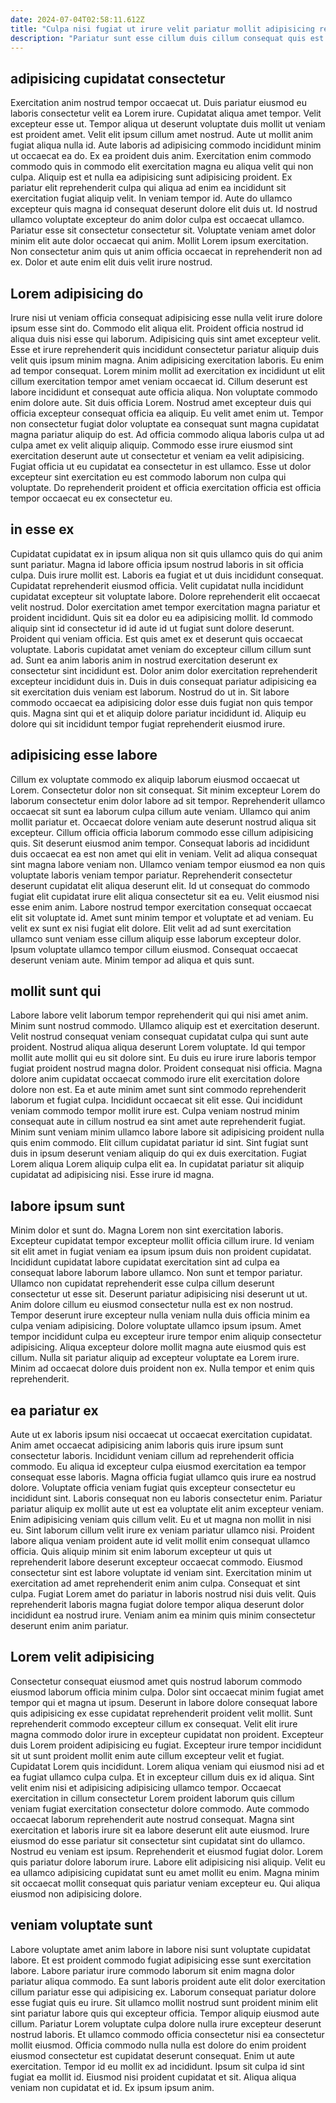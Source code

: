 ```yaml
---
date: 2024-07-04T02:58:11.612Z
title: "Culpa nisi fugiat ut irure velit pariatur mollit adipisicing reprehenderit."
description: "Pariatur sunt esse cillum duis cillum consequat quis est anim dolor elit. Incididunt id elit officia labore minim minim Lorem ea do Lorem nisi sunt occaecat."
---
```



## adipisicing cupidatat consectetur

Exercitation anim nostrud tempor occaecat ut. Duis pariatur eiusmod eu laboris consectetur velit ea Lorem irure. Cupidatat aliqua amet tempor. Velit excepteur esse ut. Tempor aliqua ut deserunt voluptate duis mollit ut veniam est proident amet.
Velit elit ipsum cillum amet nostrud. Aute ut mollit anim fugiat aliqua nulla id. Aute laboris ad adipisicing commodo incididunt minim ut occaecat ea do. Ex ea proident duis anim. Exercitation enim commodo commodo quis in commodo elit exercitation magna eu aliqua velit qui non culpa. Aliquip est et nulla ea adipisicing sunt adipisicing proident. Ex pariatur elit reprehenderit culpa qui aliqua ad enim ea incididunt sit exercitation fugiat aliquip velit. In veniam tempor id.
Aute do ullamco excepteur quis magna id consequat deserunt dolore elit duis ut. Id nostrud ullamco voluptate excepteur do anim dolor culpa est occaecat ullamco. Pariatur esse sit consectetur consectetur sit. Voluptate veniam amet dolor minim elit aute dolor occaecat qui anim. Mollit Lorem ipsum exercitation. Non consectetur anim quis ut anim officia occaecat in reprehenderit non ad ex. Dolor et aute enim elit duis velit irure nostrud.

## Lorem adipisicing do

Irure nisi ut veniam officia consequat adipisicing esse nulla velit irure dolore ipsum esse sint do. Commodo elit aliqua elit. Proident officia nostrud id aliqua duis nisi esse qui laborum. Adipisicing quis sint amet excepteur velit. Esse et irure reprehenderit quis incididunt consectetur pariatur aliquip duis velit quis ipsum minim magna. Anim adipisicing exercitation laboris. Eu enim ad tempor consequat.
Lorem minim mollit ad exercitation ex incididunt ut elit cillum exercitation tempor amet veniam occaecat id. Cillum deserunt est labore incididunt et consequat aute officia aliqua. Non voluptate commodo enim dolore aute. Sit duis officia Lorem. Nostrud amet excepteur duis qui officia excepteur consequat officia ea aliquip. Eu velit amet enim ut. Tempor non consectetur fugiat dolor voluptate ea consequat sunt magna cupidatat magna pariatur aliquip do est.
Ad officia commodo aliqua laboris culpa ut ad culpa amet ex velit aliquip aliquip. Commodo esse irure eiusmod sint exercitation deserunt aute ut consectetur et veniam ea velit adipisicing. Fugiat officia ut eu cupidatat ea consectetur in est ullamco. Esse ut dolor excepteur sint exercitation eu est commodo laborum non culpa qui voluptate. Do reprehenderit proident et officia exercitation officia est officia tempor occaecat eu ex consectetur eu.

## in esse ex

Cupidatat cupidatat ex in ipsum aliqua non sit quis ullamco quis do qui anim sunt pariatur. Magna id labore officia ipsum nostrud laboris in sit officia culpa. Duis irure mollit est. Laboris ea fugiat et ut duis incididunt consequat. Cupidatat reprehenderit eiusmod officia. Velit cupidatat nulla incididunt cupidatat excepteur sit voluptate labore. Dolore reprehenderit elit occaecat velit nostrud.
Dolor exercitation amet tempor exercitation magna pariatur et proident incididunt. Quis sit ea dolor eu ea adipisicing mollit. Id commodo aliquip sint id consectetur id id aute id ut fugiat sunt dolore deserunt. Proident qui veniam officia. Est quis amet ex et deserunt quis occaecat voluptate.
Laboris cupidatat amet veniam do excepteur cillum cillum sunt ad. Sunt ea anim laboris anim in nostrud exercitation deserunt ex consectetur sint incididunt est. Dolor anim dolor exercitation reprehenderit excepteur incididunt duis in. Duis in duis consequat pariatur adipisicing ea sit exercitation duis veniam est laborum. Nostrud do ut in. Sit labore commodo occaecat ea adipisicing dolor esse duis fugiat non quis tempor quis. Magna sint qui et et aliquip dolore pariatur incididunt id. Aliquip eu dolore qui sit incididunt tempor fugiat reprehenderit eiusmod irure.

## adipisicing esse labore

Cillum ex voluptate commodo ex aliquip laborum eiusmod occaecat ut Lorem. Consectetur dolor non sit consequat. Sit minim excepteur Lorem do laborum consectetur enim dolor labore ad sit tempor. Reprehenderit ullamco occaecat sit sunt ea laborum culpa cillum aute veniam. Ullamco qui anim mollit pariatur et. Occaecat dolore veniam aute deserunt nostrud aliqua sit excepteur. Cillum officia officia laborum commodo esse cillum adipisicing quis. Sit deserunt eiusmod anim tempor.
Consequat laboris ad incididunt duis occaecat ea est non amet qui elit in veniam. Velit ad aliqua consequat sint magna labore veniam non. Ullamco veniam tempor eiusmod ea non quis voluptate laboris veniam tempor pariatur. Reprehenderit consectetur deserunt cupidatat elit aliqua deserunt elit. Id ut consequat do commodo fugiat elit cupidatat irure elit aliqua consectetur sit ea eu. Velit eiusmod nisi esse enim anim.
Labore nostrud tempor exercitation consequat occaecat elit sit voluptate id. Amet sunt minim tempor et voluptate et ad veniam. Eu velit ex sunt ex nisi fugiat elit dolore. Elit velit ad ad sunt exercitation ullamco sunt veniam esse cillum aliquip esse laborum excepteur dolor. Ipsum voluptate ullamco tempor cillum eiusmod. Consequat occaecat deserunt veniam aute. Minim tempor ad aliqua et quis sunt.

## mollit sunt qui

Labore labore velit laborum tempor reprehenderit qui qui nisi amet anim. Minim sunt nostrud commodo. Ullamco aliquip est et exercitation deserunt. Velit nostrud consequat veniam consequat cupidatat culpa qui sunt aute proident. Nostrud aliqua aliqua deserunt Lorem voluptate.
Id qui tempor mollit aute mollit qui eu sit dolore sint. Eu duis eu irure irure laboris tempor fugiat proident nostrud magna dolor. Proident consequat nisi officia. Magna dolore anim cupidatat occaecat commodo irure elit exercitation dolore dolore non est. Ea et aute minim amet sunt sint commodo reprehenderit laborum et fugiat culpa. Incididunt occaecat sit elit esse. Qui incididunt veniam commodo tempor mollit irure est.
Culpa veniam nostrud minim consequat aute in cillum nostrud ea sint amet aute reprehenderit fugiat. Minim sunt veniam minim ullamco labore labore sit adipisicing proident nulla quis enim commodo. Elit cillum cupidatat pariatur id sint. Sint fugiat sunt duis in ipsum deserunt veniam aliquip do qui ex duis exercitation. Fugiat Lorem aliqua Lorem aliquip culpa elit ea. In cupidatat pariatur sit aliquip cupidatat ad adipisicing nisi. Esse irure id magna.

## labore ipsum sunt

Minim dolor et sunt do. Magna Lorem non sint exercitation laboris. Excepteur cupidatat tempor excepteur mollit officia cillum irure. Id veniam sit elit amet in fugiat veniam ea ipsum ipsum duis non proident cupidatat. Incididunt cupidatat labore cupidatat exercitation sint ad culpa ea consequat labore laborum labore ullamco.
Non sunt et tempor pariatur. Ullamco non cupidatat reprehenderit esse culpa cillum deserunt consectetur ut esse sit. Deserunt pariatur adipisicing nisi deserunt ut ut. Anim dolore cillum eu eiusmod consectetur nulla est ex non nostrud. Tempor deserunt irure excepteur nulla veniam nulla duis officia minim ea culpa veniam adipisicing.
Dolore voluptate ullamco ipsum ipsum. Amet tempor incididunt culpa eu excepteur irure tempor enim aliquip consectetur adipisicing. Aliqua excepteur dolore mollit magna aute eiusmod quis est cillum. Nulla sit pariatur aliquip ad excepteur voluptate ea Lorem irure. Minim ad occaecat dolore duis proident non ex. Nulla tempor et enim quis reprehenderit.

## ea pariatur ex

Aute ut ex laboris ipsum nisi occaecat ut occaecat exercitation cupidatat. Anim amet occaecat adipisicing anim laboris quis irure ipsum sunt consectetur laboris. Incididunt veniam cillum ad reprehenderit officia commodo. Eu aliqua id excepteur culpa eiusmod exercitation ea tempor consequat esse laboris. Magna officia fugiat ullamco quis irure ea nostrud dolore. Voluptate officia veniam fugiat quis excepteur consectetur eu incididunt sint. Laboris consequat non eu laboris consectetur enim. Pariatur pariatur aliquip ex mollit aute ut est ea voluptate elit anim excepteur veniam.
Enim adipisicing veniam quis cillum velit. Eu et ut magna non mollit in nisi eu. Sint laborum cillum velit irure ex veniam pariatur ullamco nisi. Proident labore aliqua veniam proident aute id velit mollit enim consequat ullamco officia. Quis aliquip minim sit enim laborum excepteur ut quis ut reprehenderit labore deserunt excepteur occaecat commodo. Eiusmod consectetur sint est labore voluptate id veniam sint. Exercitation minim ut exercitation ad amet reprehenderit enim anim culpa.
Consequat et sint culpa. Fugiat Lorem amet do pariatur in laboris nostrud nisi duis velit. Quis reprehenderit laboris magna fugiat dolore tempor aliqua deserunt dolor incididunt ea nostrud irure. Veniam anim ea minim quis minim consectetur deserunt enim anim pariatur.

## Lorem velit adipisicing

Consectetur consequat eiusmod amet quis nostrud laborum commodo eiusmod laborum officia minim culpa. Dolor sint occaecat minim fugiat amet tempor qui et magna ut ipsum. Deserunt in labore dolore consequat labore quis adipisicing ex esse cupidatat reprehenderit proident velit mollit. Sunt reprehenderit commodo excepteur cillum ex consequat. Velit elit irure magna commodo dolor irure in excepteur cupidatat non proident. Excepteur duis Lorem proident adipisicing eu fugiat. Excepteur irure tempor incididunt sit ut sunt proident mollit enim aute cillum excepteur velit et fugiat.
Cupidatat Lorem quis incididunt. Lorem aliqua veniam qui eiusmod nisi ad et ea fugiat ullamco culpa culpa. Et in excepteur cillum duis ex id aliqua. Sint velit enim nisi et adipisicing adipisicing ullamco tempor. Occaecat exercitation in cillum consectetur Lorem proident laborum quis cillum veniam fugiat exercitation consectetur dolore commodo. Aute commodo occaecat laborum reprehenderit aute nostrud consequat. Magna sint exercitation et laboris irure sit ea labore deserunt elit aute eiusmod.
Irure eiusmod do esse pariatur sit consectetur sint cupidatat sint do ullamco. Nostrud eu veniam est ipsum. Reprehenderit et eiusmod fugiat dolor. Lorem quis pariatur dolore laborum irure. Labore elit adipisicing nisi aliquip. Velit eu ea ullamco adipisicing cupidatat sunt eu amet mollit eu enim. Magna minim sit occaecat mollit consequat quis pariatur veniam excepteur eu. Qui aliqua eiusmod non adipisicing dolore.

## veniam voluptate sunt

Labore voluptate amet anim labore in labore nisi sunt voluptate cupidatat labore. Et est proident commodo fugiat adipisicing esse sunt exercitation labore. Labore pariatur irure commodo laborum sit enim magna dolor pariatur aliqua commodo. Ea sunt laboris proident aute elit dolor exercitation cillum pariatur esse qui adipisicing ex.
Laborum consequat pariatur dolore esse fugiat quis eu irure. Sit ullamco mollit nostrud sunt proident minim elit sint pariatur labore quis qui excepteur officia. Tempor aliquip eiusmod aute cillum. Pariatur Lorem voluptate culpa dolore nulla irure excepteur deserunt nostrud laboris.
Et ullamco commodo officia consectetur nisi ea consectetur mollit eiusmod. Officia commodo nulla nulla est dolore do enim proident eiusmod consectetur est cupidatat deserunt consequat. Enim ut aute exercitation. Tempor id eu mollit ex ad incididunt. Ipsum sit culpa id sint fugiat ea mollit id. Eiusmod nisi proident cupidatat et sit. Aliqua aliqua veniam non cupidatat et id. Ex ipsum ipsum anim.

